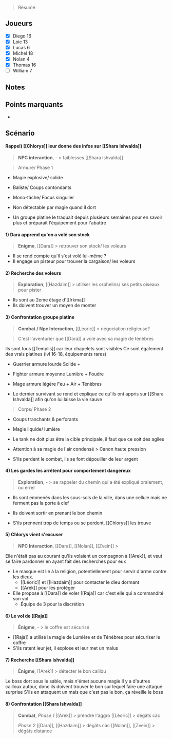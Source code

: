 > Résumé

## Joueurs

- [x] Diego 16
- [x] Loic 13
- [x] Lucas 6
- [x] Michel 18
- [x] Nolan 4
- [x] Thomas 16
- [ ] William 7

## Notes


## Points marquants

- 

## Scénario

#### Rappel) [[Chlorys]] leur donne des infos sur [[Shara Ishvalda]]
> **NPC interaction**, - > faiblesses [[Shara Ishvalda]]

> Armure/ Phase 1
- Magie explosive/ solide
- Baliste/ Coups contondants
- Mono-tâche/ Focus singulier
- Non détectable par magie quand il dort

- Un groupe platine le traquait depuis plusieurs semaines pour en savoir plus et préparait l'équipement pour l'abattre

#### 1) Dara apprend qu'on a volé son stock
> **Enigme**, [[Dara]] > retrouver son stock/ les voleurs

- Il se rend compte qu'il s'est volé lui-même ?
- Il engage un pisteur pour trouver la cargaison/ les voleurs

#### 2) Recherche des voleurs
> **Exploration**, [[Hazdaim]] > utiliser les orphelins/ ses petits oiseaux pour pister

- Ils sont au 2eme étage d'[[Irkma]]
- Ils doivent trouver un moyen de monter

#### 3) Confrontation groupe platine
> **Combat / Npc Interaction**, [[Léoric]] > négociation religieuse?

> C'est l'aventurier que [[Dara]] a volé avec sa magie de ténèbres

Ils sont tous [[Templis]] car leur chapelets sont visibles
Ce sont également des vrais platines (lvl 16-18, équipements rares)
- Guerrier armure lourde Solide +
- Fighter armure moyenne Lumière + Foudre
- Mage armure légère Feu + Air + Ténèbres

- Le dernier survivant se rend et explique ce qu'ils ont appris sur [[Shara Ishvalda]] afin qu'on lui laisse la vie sauve
> Corps/ Phase 2
- Coups tranchants & perforants
- Magie liquide/ lumière
- Le tank ne doit plus être la cible principale, il faut que ce soit des agiles
- Attention à sa magie de l'air condensé > Canon haute pression

- S'ils perdent le combat, ils se font dépouiller de leur argent

#### 4) Les gardes les arrêtent pour comportement dangereux
> **Exploration**, - > se rappeler du chemin qui a été expliqué oralement, ou errer

- Ils sont emmenés dans les sous-sols de la ville, dans une cellule mais ne ferment pas la porte à clef
- Ils doivent sortir en prenant le bon chemin

- S'ils prennent trop de temps ou se perdent, [[Chlorys]] les trouve

#### 5) Chlorys vient s'excuser
> **NPC Interaction**, [[Dara]], [[Nolan]], [[Zvein]] > 

Elle n'était pas au courant qu'ils volaient un compagnon à [[Arek]], et veut se faire pardonner en ayant fait des recherches pour eux
- Le masque est lié à la religion, potentiellement pour servir d'arme contre les dieux.
    - [[Léoric]] et [[Hazdaim]] pour contacter le dieu dormant
    - [[Arek]] pour les protéger 
- Elle propose à [[Dara]] de voler [[Raja]] car c'est elle qui a commandité son vol
    - Équipe de 3 pour la discrétion 

#### 6) Le vol de [[Raja]]
> **Énigme**, - > le coffre est sécurisé 

- [[Raja]] a utilisé la magie de Lumière et de Ténèbres pour sécuriser le coffre
- S'ils ratent leur jet, il explose et leur met un malus

#### 7) Recherche [[Shara Ishvalda]]
> **Énigme**, [[Arek]] > détecter le bon caillou

Le boss dort sous le sable, mais n'émet aucune magie
Il y a d'autres cailloux autour, donc ils doivent trouver le bon sur lequel faire une attaque surprise
S'ils en attaquent un mais que c'est pas le bon, ça réveille le boss

#### 8) Confrontation [[Shara Ishvalda]]
> **Combat**, 
> *Phase 1*
> [[Arek]] > prendre l'aggro
> [[Léoric]] > dégâts càc 
> 
> *Phase 2*
> [[Dara]], [[Hazdaim]] > dégâts càc
> [[Nolan]], [[Zvein]] > dégâts distance

